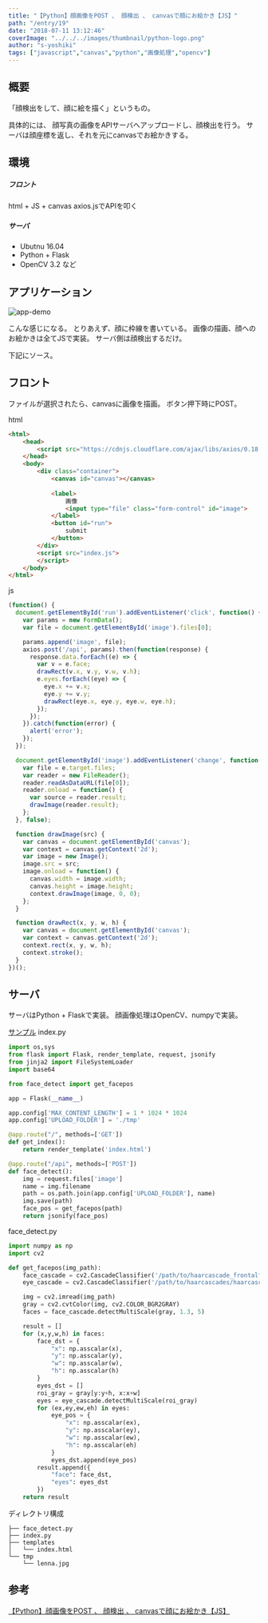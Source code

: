 ```yaml
---
title: "【Python】顔画像をPOST 、 顔検出 、 canvasで顔にお絵かき【JS】"
path: "/entry/19"
date: "2018-07-11 13:12:46"
coverImage: "../../../images/thumbnail/python-logo.png"
author: "s-yoshiki"
tags: ["javascript","canvas","python","画像処理","opencv"]
---
```


## 概要

「顔検出をして、顔に絵を描く」というもの。

具体的には、
顔写真の画像をAPIサーバへアップロードし、顔検出を行う。
サーバは顔座標を返し、それを元にcanvasでお絵かきする。

## 環境

##### フロント

html + JS + canvas
axios.jsでAPIを叩く

##### サーバ

- Ubutnu 16.04
- Python + Flask
- OpenCV 3.2
  など

## アプリケーション

![app-demo](./app-demo.png)

こんな感じになる。
とりあえず、顔に枠線を書いている。
画像の描画、顔へのお絵かきは全てJSで実装。
サーバ側は顔検出するだけ。

下記にソース。

## フロント

ファイルが選択されたら、canvasに画像を描画。
ボタン押下時にPOST。

html

```html
<html>
    <head>
        <script src="https://cdnjs.cloudflare.com/ajax/libs/axios/0.18.0/axios.js"></script>
    </head>
    <body>
        <div class="container">
            <canvas id="canvas"></canvas>
            
            <label>
                画像
                <input type="file" class="form-control" id="image">
            </label>
            <button id="run">
                submit
            </button>
        </div>
        <script src="index.js">
        </script>
    </body>
</html>
```

js

```js
(function() {
  document.getElementById('run').addEventListener('click', function() {
    var params = new FormData();
    var file = document.getElementById('image').files[0];

    params.append('image', file);
    axios.post('/api', params).then(function(response) {
      response.data.forEach((e) => {
        var v = e.face;
        drawRect(v.x, v.y, v.w, v.h);
        e.eyes.forEach((eye) => {
          eye.x += v.x;
          eye.y += v.y;
          drawRect(eye.x, eye.y, eye.w, eye.h);
        });
      });
    }).catch(function(error) {
      alert('error');
    });
  });

  document.getElementById('image').addEventListener('change', function(e) {
    var file = e.target.files;
    var reader = new FileReader();
    reader.readAsDataURL(file[0]);
    reader.onload = function() {
      var source = reader.result;
      drawImage(reader.result);
    };
  }, false);

  function drawImage(src) {
    var canvas = document.getElementById('canvas');
    var context = canvas.getContext('2d');
    var image = new Image();
    image.src = src;
    image.onload = function() {
      canvas.width = image.width;
      canvas.height = image.height;
      context.drawImage(image, 0, 0);
    };
  }

  function drawRect(x, y, w, h) {
    var canvas = document.getElementById('canvas');
    var context = canvas.getContext('2d');
    context.rect(x, y, w, h);
    context.stroke();
  }
})();
```

## サーバ

サーバはPython + Flaskで実装。
顔画像処理はOpenCV、numpyで実装。

<a href="https://docs.opencv.org/3.4/d7/d8b/tutorial_py_face_detection.html">サンプル</a>
index.py

```py
import os,sys
from flask import Flask, render_template, request, jsonify
from jinja2 import FileSystemLoader
import base64

from face_detect import get_facepos

app = Flask(__name__)

app.config['MAX_CONTENT_LENGTH'] = 1 * 1024 * 1024
app.config['UPLOAD_FOLDER'] = './tmp'

@app.route("/", methods=['GET'])
def get_index():
    return render_template('index.html')

@app.route("/api", methods=['POST'])
def face_detect():
    img = request.files['image']
    name = img.filename
    path = os.path.join(app.config['UPLOAD_FOLDER'], name)
    img.save(path)
    face_pos = get_facepos(path)
    return jsonify(face_pos)
```

face_detect.py

```py
import numpy as np
import cv2

def get_facepos(img_path):
    face_cascade = cv2.CascadeClassifier('/path/to/haarcascade_frontalface_default.xml')
    eye_cascade = cv2.CascadeClassifier('/path/to/haarcascades/haarcascade_eye_tree_eyeglasses.xml')

    img = cv2.imread(img_path)
    gray = cv2.cvtColor(img, cv2.COLOR_BGR2GRAY)
    faces = face_cascade.detectMultiScale(gray, 1.3, 5)

    result = []
    for (x,y,w,h) in faces:
        face_dst = {
            "x": np.asscalar(x),
            "y": np.asscalar(y),
            "w": np.asscalar(w),
            "h": np.asscalar(h)
        }
        eyes_dst = []
        roi_gray = gray[y:y+h, x:x+w]
        eyes = eye_cascade.detectMultiScale(roi_gray)
        for (ex,ey,ew,eh) in eyes:
            eye_pos = {
                "x": np.asscalar(ex),
                "y": np.asscalar(ey),
                "w": np.asscalar(ew),
                "h": np.asscalar(eh)
            }
            eyes_dst.append(eye_pos)
        result.append({
            "face": face_dst,
            "eyes": eyes_dst
        })
    return result
```

ディレクトリ構成

```/
├── face_detect.py
├── index.py
├── templates
│   └── index.html
└── tmp
    └── lenna.jpg
```

## 参考

<a href="https://qiita.com/s-yoshiki/items/d4a460b2ab56e72220b9">【Python】顔画像をPOST 、 顔検出 、 canvasで顔にお絵かき【JS】</a>

